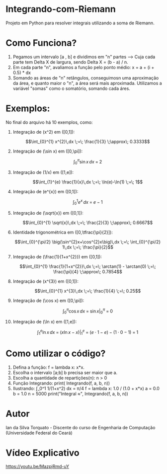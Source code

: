 # Integrando-com-Riemann
   Projeto em Python para resolver integrais utilizando a soma de Riemann.

# Como Funciona?

1. Pegamos um intervalo [a , b] e dividimos em "n" partes --> Cuja cada parte tem Delta X de largura, sendo Delta X = (b - a) / n.
2. Em cada parte "n", avaliamos a função pelo ponto médio: x = a + (i + 0.5) * dx
3. Somando as áreas de "n" retângulos, conseguimosn uma aproximação da área, e quanto maior o "n", a área será mais aproximada. Utilizamos a variável "somas" como o somatório, somando cada áres.
   
# Exemplos:

No final do arquivo há 10 exemplos, como:

1. Integração de \(x^2\) em \([0,1]\):
   
   $$\int_{0}^{1} x^{2}\,dx \;=\; \frac{1}{3} \;\approx\; 0.3333$$

2. Integração de \(\sin x\) em \([0,\pi]\):
   
   $$\int_{0}^{\pi} \sin x\,dx \;=\; 2$$

3. Integração de \(1/x\) em \([1,e]\):
   
   $$\int_{1}^{e} \frac{1}{x}\,dx \;=\; \ln(e)-\ln(1) \;=\; 1$$

4. Integração de \(e^{x}\) em \([0,1]\):
   
   $$\int_{0}^{1} e^{x}\,dx \;=\; e-1$$

5. Integração de \(\sqrt{x}\) em \([0,1]\):
   
   $$\int_{0}^{1} \sqrt{x}\,dx \;=\; \frac{2}{3} \;\approx\; 0.6667$$

6. Identidade trigonométrica em \([0,\tfrac{\pi}{2}]\):
   
   $$\int_{0}^{\pi/2} \big(\sin^{2}x+\cos^{2}x\big)\,dx \;=\; \int_{0}^{\pi/2} 1\,dx \;=\; \frac{\pi}{2}$$

7. Integração de \(\frac{1}{1+x^{2}}\) em \([0,1]\):
   
   $$\int_{0}^{1} \frac{1}{1+x^{2}}\,dx \;=\; \arctan(1) - \arctan(0) \;=\; \frac{\pi}{4} \;\approx\; 0.7854$$

8. Integração de \(x^{3}\) em \([0,1]\):
   
   $$\int_{0}^{1} x^{3}\,dx \;=\; \frac{1}{4} \;=\; 0.25$$

9. Integração de \(\cos x\) em \([0,\pi]\):
   
   $$\int_{0}^{\pi} \cos x\,dx \;=\; \sin x \Big|_{0}^{\pi} \;=\; 0$$

10. Integração de \(\ln x\) em \([1,e]\):
    
    $$\int_{1}^{e} \ln x\,dx \;=\; \big(x\ln x - x\big)\Big|_{1}^{e}
    \;=\; (e\cdot 1 - e) - (1\cdot 0 - 1) \;=\; 1$$

# Como utilizar o código?
1. Defina a função:
   f = lambda x: x*x.
2. Escolha o intervalo [a;b]
   b precisa ser maior que a.
3. Escolha a quantidade de repartições(n):
   n > 0
4. Função Integrando:
   print( Integrando(f, a, b, n))
5. Ilustrando:
∫_0^1 1/(1+x^2) dx = π/4
f = lambda x: 1.0 / (1.0 + x*x)
a = 0.0
b = 1.0
n = 5000
print("Integral ≈", Integrando(f, a, b, n))

# Autor
Ian da Silva Torquato - Discente do curso de Engenharia de Computação (Universidade Federal do Ceará)
# Vídeo Explicativo
https://youtu.be/MazpjRmd-uY
